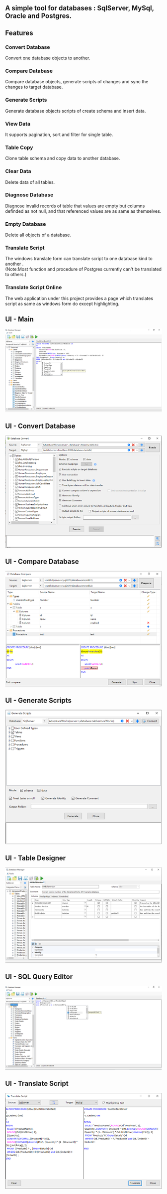## A simple tool for databases : SqlServer, MySql, Oracle and Postgres.

## Features
### Convert Database
 Convert one database objects to another.
 
### Compare Database
  Compare database objects, generate scripts of changes and sync the changes to target database. 

### Generate Scripts
   Generate database objects scripts of create schema and insert data.   
    
### View Data
  It supports pagination, sort and filter for single table.
  
### Table Copy
  Clone table schema and copy data to another database.
  
### Clear Data
  Delete data of all tables.
  
### Diagnose Database
  Diagnose invalid records of table that values are empty but columns definded as not null, and that referenced values are as same as themselves.
  
### Empty Database
  Delete all objects of a database.
  
### Translate Script
  The windows translate form can translate script to one database kind to another .
<br/>(Note:Most function and procedure of Postgres currently can't be translated to others.)

### Translate Script Online
  The web application under this project provides a page which translates script as same as windows form do except highlighting.

## UI - Main
![Main](https://github.com/victor-wiki/StaticResources/blob/master/StaticResources/images/projs/DatabaseManager/Main.png?raw=true&rid=2)

## UI - Convert Database
![Convert Database](https://github.com/victor-wiki/StaticResources/blob/master/StaticResources/images/projs/DatabaseManager/Convert.png?raw=true&rid=2)

## UI - Compare Database
![Compare Database](https://github.com/victor-wiki/StaticResources/blob/master/StaticResources/images/projs/DatabaseManager/Compare.png?raw=true&rid=1)

## UI - Generate Scripts
![Generate Scripts](https://github.com/victor-wiki/StaticResources/blob/master/StaticResources/images/projs/DatabaseManager/GenerateScripts.png?raw=true&rid=2)

## UI - Table Designer
![Table Designer](https://github.com/victor-wiki/StaticResources/blob/master/StaticResources/images/projs/DatabaseManager/TableDesigner.png?raw=true&rid=2)

## UI - SQL Query Editor
![SQL Query Editor](https://github.com/victor-wiki/StaticResources/blob/master/StaticResources/images/projs/DatabaseManager/QueryEditor.png?raw=true&rid=2)

## UI - Translate Script
![Translate Script](https://github.com/victor-wiki/StaticResources/blob/master/StaticResources/images/projs/DatabaseManager/TranslateScript.png?raw=true&rid=1)
